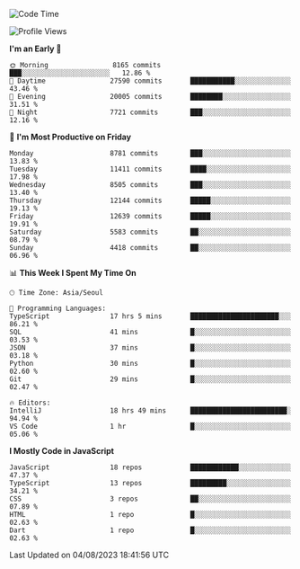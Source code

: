 <!--START_SECTION:waka-->
![Code Time](http://img.shields.io/badge/Code%20Time-5%2C276%20hrs%2058%20mins-blue)

![Profile Views](http://img.shields.io/badge/Profile%20Views-0-blue)

**I'm an Early 🐤** 

```text
🌞 Morning                8165 commits        ███░░░░░░░░░░░░░░░░░░░░░░   12.86 % 
🌆 Daytime                27590 commits       ███████████░░░░░░░░░░░░░░   43.46 % 
🌃 Evening                20005 commits       ████████░░░░░░░░░░░░░░░░░   31.51 % 
🌙 Night                  7721 commits        ███░░░░░░░░░░░░░░░░░░░░░░   12.16 % 
```
📅 **I'm Most Productive on Friday** 

```text
Monday                   8781 commits        ███░░░░░░░░░░░░░░░░░░░░░░   13.83 % 
Tuesday                  11411 commits       ████░░░░░░░░░░░░░░░░░░░░░   17.98 % 
Wednesday                8505 commits        ███░░░░░░░░░░░░░░░░░░░░░░   13.40 % 
Thursday                 12144 commits       █████░░░░░░░░░░░░░░░░░░░░   19.13 % 
Friday                   12639 commits       █████░░░░░░░░░░░░░░░░░░░░   19.91 % 
Saturday                 5583 commits        ██░░░░░░░░░░░░░░░░░░░░░░░   08.79 % 
Sunday                   4418 commits        ██░░░░░░░░░░░░░░░░░░░░░░░   06.96 % 
```


📊 **This Week I Spent My Time On** 

```text
🕑︎ Time Zone: Asia/Seoul

💬 Programming Languages: 
TypeScript               17 hrs 5 mins       ██████████████████████░░░   86.21 % 
SQL                      41 mins             █░░░░░░░░░░░░░░░░░░░░░░░░   03.53 % 
JSON                     37 mins             █░░░░░░░░░░░░░░░░░░░░░░░░   03.18 % 
Python                   30 mins             █░░░░░░░░░░░░░░░░░░░░░░░░   02.60 % 
Git                      29 mins             █░░░░░░░░░░░░░░░░░░░░░░░░   02.47 % 

🔥 Editors: 
IntelliJ                 18 hrs 49 mins      ████████████████████████░   94.94 % 
VS Code                  1 hr                █░░░░░░░░░░░░░░░░░░░░░░░░   05.06 % 
```

**I Mostly Code in JavaScript** 

```text
JavaScript               18 repos            ████████████░░░░░░░░░░░░░   47.37 % 
TypeScript               13 repos            █████████░░░░░░░░░░░░░░░░   34.21 % 
CSS                      3 repos             ██░░░░░░░░░░░░░░░░░░░░░░░   07.89 % 
HTML                     1 repo              █░░░░░░░░░░░░░░░░░░░░░░░░   02.63 % 
Dart                     1 repo              █░░░░░░░░░░░░░░░░░░░░░░░░   02.63 % 
```




 Last Updated on 04/08/2023 18:41:56 UTC
<!--END_SECTION:waka-->
